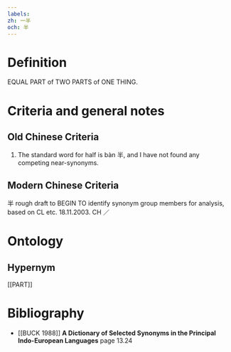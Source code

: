 ```yaml
---
labels: 
zh: 一半
och: 半
---
```


# Definition
EQUAL PART of TWO PARTS of ONE THING.
# Criteria and general notes
## Old Chinese Criteria
1. The standard word for half is bàn 半, and I have not found any competing near-synonyms.
## Modern Chinese Criteria
半
rough draft to BEGIN TO identify synonym group members for analysis, based on CL etc. 18.11.2003. CH ／
# Ontology

## Hypernym
[[PART]]
# Bibliography
- [[BUCK 1988]]
**A Dictionary of Selected Synonyms in the Principal Indo-European Languages** page 13.24
